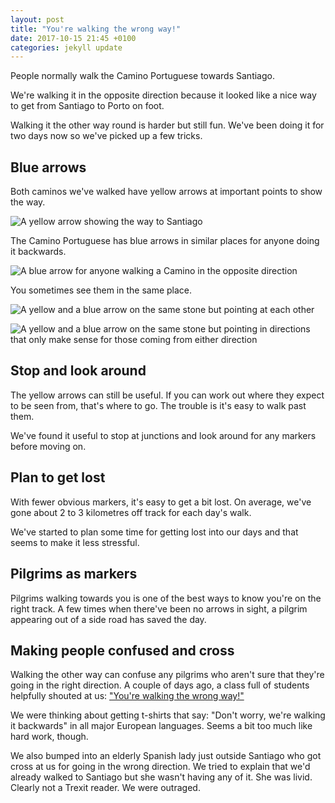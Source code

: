 ```yaml
---
layout: post
title: "You're walking the wrong way!"
date: 2017-10-15 21:45 +0100
categories: jekyll update
---
```


People normally walk the Camino Portuguese towards Santiago.

We're walking it in the opposite direction because it looked like a nice way to get from Santiago to Porto on foot.

Walking it the other way round is harder but still fun. We've been doing it for two days now so we've picked up a few tricks.

## Blue arrows

Both caminos we've walked have yellow arrows at important points to show the way.

![A yellow arrow showing the way to Santiago](https://github.com/tombye/trexit/raw/gh-pages/assets/images/yellow-arrow.jpg)

The Camino Portuguese has blue arrows in similar places for anyone doing it backwards.

![A blue arrow for anyone walking a Camino in the opposite direction]( https://github.com/tombye/trexit/raw/gh-pages/assets/images/blue-arrow.jpg)

You sometimes see them in the same place.

![A yellow and a blue arrow on the same stone but pointing at each other](https://github.com/tombye/trexit/raw/gh-pages/assets/images/blue-and-yellow-arrows-opposing-directions.jpg)

![A yellow and a blue arrow on the same stone but pointing in directions that only make sense for those coming from either direction](https://github.com/tombye/trexit/raw/gh-pages/assets/images/blue-and-yellow-arrows-adjacent-directions.jpg)

## Stop and look around

The yellow arrows can still be useful. If you can work out where they expect to be seen from, that's where to go. The trouble is it's easy to walk past them. 

We've found it useful to stop at junctions and look around for any markers before moving on.

## Plan to get lost

With fewer obvious markers, it's easy to get a bit lost. On average, we've gone about 2 to 3 kilometres off track for each day's walk.

We've started to plan some time for getting lost into our days and that seems to make it less stressful.

## Pilgrims as markers

Pilgrims walking towards you is one of the best ways to know you're on the right track. A few times when there've been no arrows in sight, a pilgrim appearing out of a side road has saved the day.

## Making people confused and cross

Walking the other way can confuse any pilgrims who aren't sure that they're going in the right direction. A couple of days ago, a class full of students helpfully shouted at us: ["You're walking the wrong way!"](https://youtu.be/_akwHYMdbsM)

We were thinking about getting t-shirts that say: "Don't worry, we're walking it backwards" in all major European languages. Seems a bit too much like hard work, though.

We also bumped into an elderly Spanish lady just outside Santiago who got cross at us for going in the wrong direction. We tried to explain that we'd already walked to Santiago but she wasn't having any of it. She was livid. Clearly not a Trexit reader. We were outraged.

